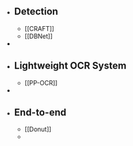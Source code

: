 - ## Detection
	- [[CRAFT]]
	- [[DBNet]]
-
- ## Lightweight OCR System
	- [[PP-OCR]]
-
- ## End-to-end
	- [[Donut]]
	-